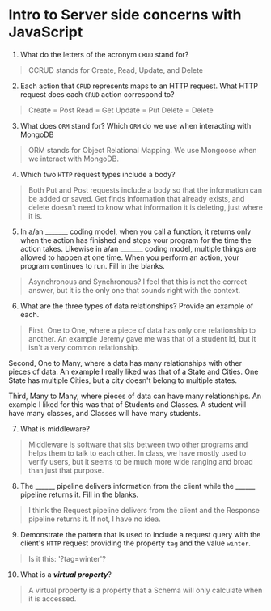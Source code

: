 # Intro to Server side concerns with JavaScript
01. What do the letters of the acronym `CRUD` stand for?

  > CCRUD stands for Create, Read, Update, and Delete

02. Each action that `CRUD` represents maps to an HTTP request. What HTTP request does each `CRUD` action correspond to?

  > Create = Post
    Read = Get
    Update = Put
    Delete = Delete

03. What does `ORM` stand for? Which `ORM` do we use when interacting with MongoDB

  > ORM stands for Object Relational Mapping. We use Mongoose when we interact with MongoDB.

04. Which two `HTTP` request types include a body?

  > Both Put and Post requests include a body so that the information can be added or saved. Get finds information that already exists, and delete doesn't need to know what information it is deleting, just where it is.

05. In a/an _______ coding model, when you call a function, it returns only when the action has finished and stops your program for the time the action takes. Likewise in a/an _______ coding model, multiple things are allowed to happen at one time. When you perform an action, your program continues to run.  Fill in the blanks.

  > Asynchronous and Synchronous? I feel that this is not the correct answer, but it is the only one that sounds right with the context.

06. What are the three types of data relationships? Provide an example of each.

  > First, One to One, where a piece of data has only one relationship to another. An example Jeremy gave me was that of a student Id, but it isn't a very common relationship.
  
  Second, One to Many, where a data has many relationships with other pieces of data. An example I really liked was that of a State and Cities. One State has multiple Cities, but a city doesn't belong to multiple states.

  Third, Many to Many, where pieces of data can have many relationships. An example I liked for this was that of Students and Classes. A student will have many classes, and Classes will have many students.

07. What is middleware?

  > Middleware is software that sits between two other programs and helps them to talk to each other. In class, we have mostly used to verify users, but it seems to be much more wide ranging and broad than just that purpose.

08. The ______ pipeline delivers information from the client while the ______ pipeline returns it. Fill in the blanks. 

  > I think the Request pipeline delivers from the client and the Response pipeline returns it. If not, I have no idea.

09. Demonstrate the pattern that is used to include a request query with the client's `HTTP` request providing the property `tag` and the value `winter`.

  > Is it this: '?tag=winter'?

10. What is a ***virtual property***?

  > A virtual property is a property that a Schema will only calculate when it is accessed.
